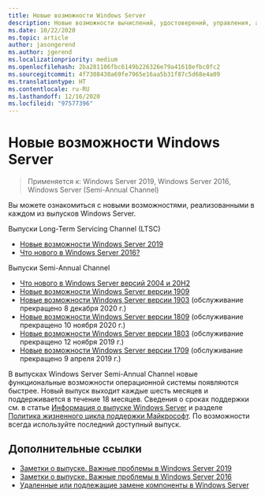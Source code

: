```yaml
---
title: Новые возможности Windows Server
description: Новые возможности вычислений, удостоверений, управления, автоматизации, сетей, безопасности и хранения.
ms.date: 10/22/2020
ms.topic: article
author: jasongerend
ms.author: jgerend
ms.localizationpriority: medium
ms.openlocfilehash: 2ba281106fbc6149b226326e79a41618efbc0fc2
ms.sourcegitcommit: 4f7308430a69fe7965e16aa5b31f87c5d68e4a09
ms.translationtype: HT
ms.contentlocale: ru-RU
ms.lasthandoff: 12/16/2020
ms.locfileid: "97577396"
---
```

# <a name="whats-new-in-windows-server"></a>Новые возможности Windows Server

> Применяется к: Windows Server 2019, Windows Server 2016, Windows Server (Semi-Annual Channel)

Вы можете ознакомиться с новыми возможностями, реализованными в каждом из выпусков Windows Server.

Выпуски Long-Term Servicing Channel (LTSC)

- [Новые возможности Windows Server 2019](../get-started-19/whats-new-19.md)
- [Что нового в Windows Server 2016?](whats-new-in-windows-server-2016.md)

Выпуски Semi-Annual Channel

- [Что нового в Windows Server версий 2004 и 20H2](whats-new-in-windows-server-2004.md)
- [Новые возможности Windows Server версии 1909](../get-started-19/whats-new-in-windows-server-1903-1909.md) 
- [Новые возможности Windows Server версии 1903](../get-started-19/whats-new-in-windows-server-1903-1909.md) (обслуживание прекращено 8 декабря 2020 г.)
- [Новые возможности Windows Server версии 1809](whats-new-in-windows-server-1809.md) (обслуживание прекращено 10 ноября 2020 г.)
- [Новые возможности Windows Server версии 1803](whats-new-in-windows-server-1803.md) (обслуживание прекращено 12 ноября 2019 г.)
- [Новые возможности Windows Server версии 1709](whats-new-in-windows-server-1709.md) (обслуживание прекращено 9 апреля 2019 г.)

В выпусках Windows Server Semi-Annual Channel новые функциональные возможности операционной системы появляются быстрее. Новый выпуск выходит каждые шесть месяцев и поддерживается в течение 18 месяцев. Сведения о сроках поддержки см. в статье [Информация о выпуске Windows Server](windows-server-release-info.md) и разделе [Политика жизненного цикла поддержки Майкрософт](https://support.microsoft.com/lifecycle). По возможности всегда используйте последний доступный выпуск.

## <a name="additional-references"></a>Дополнительные ссылки

- [Заметки о выпуске. Важные проблемы в Windows Server 2019](../get-started-19/rel-notes-19.md)
- [Заметки о выпуске. Важные проблемы в Windows Server 2016](Windows-Server-2016-GA-Release-Notes.md)
- [Удаленные или подлежащие замене компоненты в Windows Server](../get-started-19/removed-features.md)